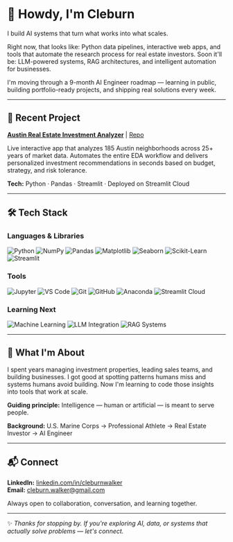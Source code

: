 # 👋 Howdy, I'm Cleburn

I build AI systems that turn what works into what scales.

Right now, that looks like: Python data pipelines, interactive web apps, and tools that automate the research process for real estate investors. Soon it'll be: LLM-powered systems, RAG architectures, and intelligent automation for businesses.

I'm moving through a 9-month AI Engineer roadmap — learning in public, building portfolio-ready projects, and shipping real solutions every week.

---

## 🚀 Recent Project

**[Austin Real Estate Investment Analyzer](https://austin-investment-analyzer.streamlit.app)** | [Repo](https://github.com/cleburn/austin-investment-analyzer)

Live interactive app that analyzes 185 Austin neighborhoods across 25+ years of market data. Automates the entire EDA workflow and delivers personalized investment recommendations in seconds based on budget, strategy, and risk tolerance.

**Tech:** Python · Pandas · Streamlit · Deployed on Streamlit Cloud

---

## 🛠️ Tech Stack

### Languages & Libraries
![Python](https://img.shields.io/badge/Python-3776AB?style=for-the-badge&logo=python&logoColor=white)
![NumPy](https://img.shields.io/badge/NumPy-013243?style=for-the-badge&logo=numpy&logoColor=white)
![Pandas](https://img.shields.io/badge/Pandas-150458?style=for-the-badge&logo=pandas&logoColor=white)
![Matplotlib](https://img.shields.io/badge/Matplotlib-11557C?style=for-the-badge&logo=plotly&logoColor=white)
![Seaborn](https://img.shields.io/badge/Seaborn-4C6EF5?style=for-the-badge&logo=plotly&logoColor=white)
![Scikit-Learn](https://img.shields.io/badge/Scikit--Learn-F7931E?style=for-the-badge&logo=scikitlearn&logoColor=white)
![Streamlit](https://img.shields.io/badge/Streamlit-FF4B4B?style=for-the-badge&logo=streamlit&logoColor=white)

### Tools
![Jupyter](https://img.shields.io/badge/Jupyter-F37626?style=for-the-badge&logo=jupyter&logoColor=white)
![VS Code](https://img.shields.io/badge/VS%20Code-007ACC?style=for-the-badge&logo=visualstudiocode&logoColor=white)
![Git](https://img.shields.io/badge/Git-F05032?style=for-the-badge&logo=git&logoColor=white)
![GitHub](https://img.shields.io/badge/GitHub-181717?style=for-the-badge&logo=github&logoColor=white)
![Anaconda](https://img.shields.io/badge/Anaconda-44A833?style=for-the-badge&logo=anaconda&logoColor=white)
![Streamlit Cloud](https://img.shields.io/badge/Streamlit%20Cloud-FF4B4B?style=for-the-badge&logo=streamlit&logoColor=white)

### Learning Next
![Machine Learning](https://img.shields.io/badge/Learning-Machine%20Learning-F7931E?style=for-the-badge&logo=scikitlearn&logoColor=white)
![LLM Integration](https://img.shields.io/badge/Learning-LLM%20Integration-007ACC?style=for-the-badge&logo=openai&logoColor=white)
![RAG Systems](https://img.shields.io/badge/Learning-RAG%20Systems-4C6EF5?style=for-the-badge&logo=knowledgebase&logoColor=white)

---

## 🧭 What I'm About

I spent years managing investment properties, leading sales teams, and building businesses. I got good at spotting patterns humans miss and systems humans avoid building. Now I'm learning to code those insights into tools that work at scale.

**Guiding principle:** Intelligence — human or artificial — is meant to serve people.

**Background:** U.S. Marine Corps → Professional Athlete → Real Estate Investor → AI Engineer

---

## 📬 Connect

**LinkedIn:** [linkedin.com/in/cleburnwalker](https://www.linkedin.com/in/cleburnwalker)  
**Email:** cleburn.walker@gmail.com

Always open to collaboration, conversation, and learning together.

---

✨ *Thanks for stopping by. If you're exploring AI, data, or systems that actually solve problems — let's connect.*
